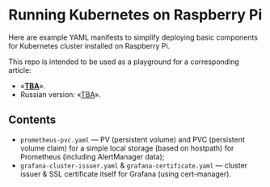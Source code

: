 # Running Kubernetes on Raspberry Pi

Here are example YAML manifests to simplify deploying basic components for Kubernetes cluster installed on Raspberry Pi.

This repo is intended to be used as a playground for a corresponding article:

* «**[TBA](TBA)**».
* Russian version: «[TBA](TBA)».

## Contents

* `prometheus-pvc.yaml` — PV (persistent volume) and PVC (persistent volume claim) for a simple local storage
  (based on hostpath) for Prometheus (including AlertManager data);
* `grafana-cluster-issuer.yaml` & `grafana-certificate.yaml` — cluster issuer & SSL certificate itself
  for Grafana (using cert-manager).
